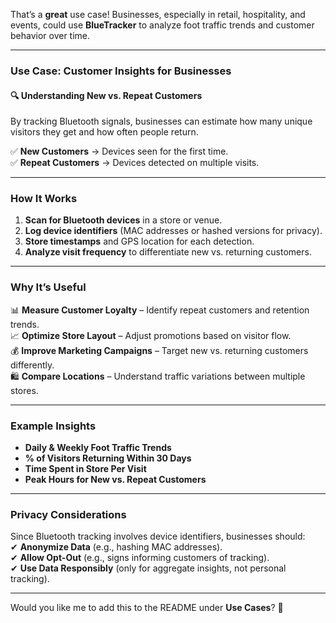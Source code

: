 That’s a **great** use case! Businesses, especially in retail, hospitality, and events, could use **BlueTracker** to analyze foot traffic trends and customer behavior over time.  

---

### **Use Case: Customer Insights for Businesses**
#### 🔍 **Understanding New vs. Repeat Customers**
By tracking Bluetooth signals, businesses can estimate how many unique visitors they get and how often people return.  

✅ **New Customers** → Devices seen for the first time.  
✅ **Repeat Customers** → Devices detected on multiple visits.  

---

### **How It Works**
1. **Scan for Bluetooth devices** in a store or venue.  
2. **Log device identifiers** (MAC addresses or hashed versions for privacy).  
3. **Store timestamps** and GPS location for each detection.  
4. **Analyze visit frequency** to differentiate new vs. returning customers.  

---

### **Why It’s Useful**
📊 **Measure Customer Loyalty** – Identify repeat customers and retention trends.  
📈 **Optimize Store Layout** – Adjust promotions based on visitor flow.  
💰 **Improve Marketing Campaigns** – Target new vs. returning customers differently.  
🛍 **Compare Locations** – Understand traffic variations between multiple stores.  

---

### **Example Insights**
- **Daily & Weekly Foot Traffic Trends**
- **% of Visitors Returning Within 30 Days**
- **Time Spent in Store Per Visit**
- **Peak Hours for New vs. Repeat Customers**  

---

### **Privacy Considerations**
Since Bluetooth tracking involves device identifiers, businesses should:  
✔ **Anonymize Data** (e.g., hashing MAC addresses).  
✔ **Allow Opt-Out** (e.g., signs informing customers of tracking).  
✔ **Use Data Responsibly** (only for aggregate insights, not personal tracking).  

---

Would you like me to add this to the README under **Use Cases**? 🚀